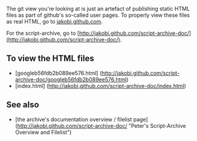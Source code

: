 The git view you're looking at is just an artefact of publishing
static HTML files as part of github's so-called user pages. 
To properly view these files as real HTML, go to 
[jakobi.github.com](http://jakobi.github.com).

For the script-archive, go to 
[http://jakobi.github.com/script-archive-doc/](http://jakobi.github.com/script-archive-doc/).

To view the HTML files
----------------------

* [googleb56fdb2b089ee576.html]
  (http://jakobi.github.com/script-archive-doc/googleb56fdb2b089ee576.html)
* [index.html]
  (http://jakobi.github.com/script-archive-doc/index.html)


See also
--------

* [the archive's documentation overview / filelist page]
  (http://jakobi.github.com/script-archive-doc/
  "Peter's Script-Archive Overview and Filelist")

